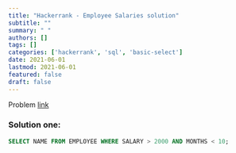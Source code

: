 ```yaml
---
title: "Hackerrank - Employee Salaries solution"
subtitle: ""
summary: " "
authors: []
tags: []
categories: ['hackerrank', 'sql', 'basic-select']
date: 2021-06-01
lastmod: 2021-06-01
featured: false
draft: false
---
```

Problem [link](https://www.hackerrank.com/challenges/salary-of-employees)

### Solution one:

```sql
SELECT NAME FROM EMPLOYEE WHERE SALARY > 2000 AND MONTHS < 10;
```
